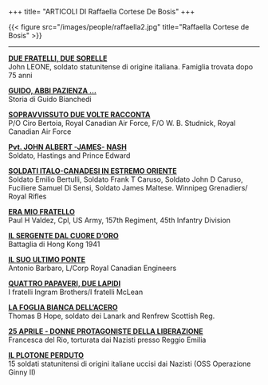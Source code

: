+++
title= "ARTICOLI DI Raffaella Cortese De Bosis"
+++


{{< figure src="/images/people/raffaella2.jpg" title="Raffaella Cortese de Bosis" >}}



***

**[DUE FRATELLI, DUE SORELLE](/docs/art%20John%20Leone%20ITA.pdf)**  
John LEONE, soldato statunitense di origine italiana. Famiglia trovata dopo 75 anni


**[GUIDO, ABBI PAZIENZA …](/docs/Guido%20Bianchedi%20italiano.pdf)**  
Storia di Guido Bianchedi


**[SOPRAVVISSUTO DUE VOLTE RACCONTA](/docs/art%20Ciro%20Bertoia%2011.12.pdf)**  
P/O Ciro Bertoia, Royal Canadian Air Force, F/O  W. B. Studnick, Royal Canadian Air Force


**[Pvt. JOHN ALBERT -JAMES- NASH](/docs/art%20Nash%2011.12.pdf)**  
Soldato, Hastings and Prince Edward


**[SOLDATI ITALO-CANADESI IN ESTREMO ORIENTE](/docs/art%20Hong%20Kong.pdf)**  
Soldato Emilio Bertulli, Soldato Frank T Caruso, Soldato John D Caruso, Fuciliere Samuel Di Sensi, Soldato James Maltese. Winnipeg Grenadiers/ Royal Rifles


**[ERA MIO FRATELLO](/docs/art%20ERA%20MIO%20FRATELLO.pdf)**  
Paul H Valdez, Cpl, US Army, 157th Regiment, 45th Infantry Division


**[IL SERGENTE DAL CUORE D’ORO](/docs/art%20Sergente%20Gander.pdf)**  
Battaglia di Hong Kong 1941


**[IL SUO ULTIMO PONTE](/docs/art%20ANTONIO%20BARBARO%2030-9-2020Ita.pdf)**  
Antonio Barbaro, L/Corp Royal Canadian Engineers


**[QUATTRO PAPAVERI, DUE LAPIDI](/research/ingram_mclean/)**  
I fratelli Ingram Brothers/I fratelli McLean 


**[LA FOGLIA BIANCA DELL’ACERO](/research/brade_hope/)**  
Thomas B Hope, soldato dei Lanark and Renfrew Scottish Reg.


**[25 APRILE - DONNE PROTAGONISTE DELLA LIBERAZIONE](/history/donne25apr/)**  
Francesca del Rio, torturata dai Nazisti presso Reggio Emilia


**[IL PLOTONE PERDUTO](/docs/art%2020180629%20-%20IL%20PLOTONE%20PERDUTO.pdf)**  
15 soldati statunitensi di origini italiane uccisi dai Nazisti (OSS Operazione Ginny II)







